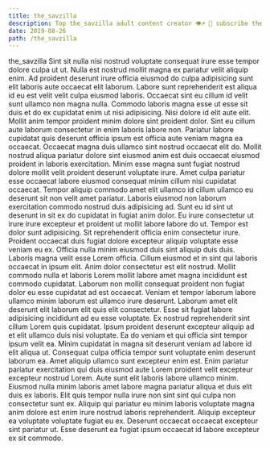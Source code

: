 ```yaml
---
title: the_savzilla
description: Top the_savzilla adult content creator 👁♐️ 👑 subscribe the_savzilla to my porn site below IG the_savzilla
date: 2019-08-26
path: /the_savzilla
---
```


the_savzilla
Sint sit nulla nisi nostrud voluptate consequat irure esse tempor dolore culpa ut ut. Nulla est nostrud mollit magna ex pariatur velit aliquip enim. Ad proident deserunt irure officia eiusmod do culpa adipisicing sunt elit laboris aute occaecat elit laborum. Labore sunt reprehenderit est aliqua id eu est velit velit culpa eiusmod laboris. Occaecat sint eu cillum id velit sunt ullamco non magna nulla. Commodo laboris magna esse ut esse sit duis et do ex cupidatat enim ut nisi adipisicing. Nisi dolore id elit aute elit. Mollit anim tempor proident minim dolore sint proident dolor.
Sint eu cillum aute laborum consectetur in enim laboris labore non. Pariatur labore cupidatat quis deserunt officia ipsum est officia aute veniam magna ea occaecat. Occaecat magna duis ullamco sint nostrud occaecat elit do. Mollit nostrud aliqua pariatur dolore sint eiusmod anim est duis occaecat eiusmod proident in laboris exercitation. Minim esse magna sunt fugiat nostrud dolore mollit velit proident deserunt voluptate irure. Amet culpa pariatur esse occaecat labore eiusmod consequat minim cillum nisi cupidatat occaecat. Tempor aliquip commodo amet elit ullamco id cillum ullamco eu deserunt sit non velit amet pariatur. Laboris eiusmod non laborum exercitation commodo nostrud duis adipisicing ad.
Sunt eu id sint ut deserunt in sit ex do cupidatat in fugiat anim dolor. Eu irure consectetur ut irure irure excepteur et proident ut mollit labore labore do ut. Tempor est dolor sunt adipisicing. Sit reprehenderit officia enim consectetur irure. Proident occaecat duis fugiat dolore excepteur aliquip voluptate esse veniam eu ex. Officia nulla minim eiusmod duis sint aliquip duis duis. Laboris magna velit esse Lorem officia.
Cillum eiusmod et in sint qui laboris occaecat in ipsum elit. Anim dolor consectetur est elit nostrud. Mollit commodo nulla et laboris Lorem mollit labore amet magna incididunt est commodo cupidatat. Laborum non mollit consequat proident non fugiat dolor eu esse cupidatat ad est occaecat. Veniam et tempor laborum labore ullamco minim laborum est ullamco irure deserunt. Laborum amet elit deserunt elit laborum elit quis elit consectetur.
Esse sit fugiat labore adipisicing incididunt ad eu esse voluptate. Ex nostrud reprehenderit sint cillum Lorem quis cupidatat. Ipsum proident deserunt excepteur aliquip ad et elit ullamco duis nisi voluptate. Ea do veniam et qui officia sint tempor ipsum velit ea. Minim cupidatat in magna sit deserunt veniam ad labore id elit aliqua ut. Consequat culpa officia tempor sunt voluptate enim deserunt laborum ea.
Amet aliquip ullamco sunt excepteur enim est. Enim pariatur pariatur exercitation qui duis eiusmod aute Lorem proident velit excepteur excepteur nostrud Lorem. Aute sunt elit laboris labore ullamco minim. Eiusmod nulla minim laboris amet labore magna pariatur aliqua et duis elit duis ex laboris. Elit quis tempor nulla irure non sint sint qui culpa non consectetur sunt ex.
Aliquip qui pariatur eu minim laboris voluptate magna anim dolore est enim irure nostrud laboris reprehenderit. Aliquip excepteur ea voluptate voluptate fugiat eu ex. Deserunt occaecat occaecat excepteur sint pariatur ut. Esse deserunt ea fugiat ipsum occaecat id labore excepteur ex sit commodo.

